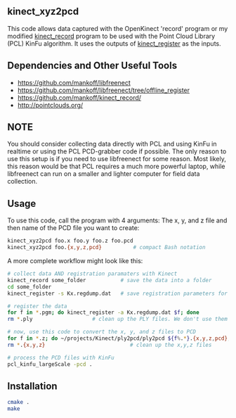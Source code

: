 

## kinect_xyz2pcd

This code allows data captured with the OpenKinect 'record' program or
my modified [kinect_record](https://githuDb.com/mankoff/kinect_record)
program to be used with the Point Cloud Library (PCL) KinFu
algorithm. It uses the outputs of
[kinect_register](https://github.com/mankoff/libfreenect/tree/offline_register)
as the inputs.  

## Dependencies and Other Useful Tools

* https://github.com/mankoff/libfreenect
* https://github.com/mankoff/libfreenect/tree/offline_register
* https://github.com/mankoff/kinect_record/
* http://pointclouds.org/

## NOTE

You should consider collecting data directly with PCL and using KinFu
in realtime or using the PCL PCD-grabber code if possible. The only
reason to use this setup is if you need to use libfreenect for some
reason. Most likely, this reason would be that PCL requires a much
more powerful laptop, while libfreenect can run on a smaller and
lighter computer for field data collection.

## Usage

To use this code, call the program with 4 arguments: The x, y, and z file and then
name of the PCD file you want to create:
```bash
kinect_xyz2pcd foo.x foo.y foo.z foo.pcd
kinect_xyz2pcd foo.{x,y,z,pcd}			# compact Bash notation
```

A more complete workflow might look like this:
```bash
# collect data AND registration paramaters with Kinect
kinect_record some_folder           # save the data into a folder
cd some_folder
kinect_register -s Kx.regdump.dat   # save registration parameters for Kinect #x

# register the data 
for f in *.pgm; do kinect_register -a Kx.regdump.dat $f; done
rm *.ply                   # clean up the PLY files. We don't use them

# now, use this code to convert the x, y, and z files to PCD
for f in *.z; do ~/projects/Kinect/ply2pcd/ply2pcd ${f%.*}.{x,y,z,pcd}; done
rm *.{x,y,z}                           # clean up the x,y,z files

# process the PCD files with KinFu
pcl_kinfu_largeScale -pcd .
```

## Installation

```bash
cmake .
make
```
